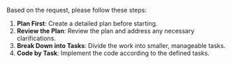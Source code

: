 Based on the request, please follow these steps:
1.  **Plan First**: Create a detailed plan before starting.
2.  **Review the Plan**: Review the plan and address any necessary clarifications.
3.  **Break Down into Tasks**: Divide the work into smaller, manageable tasks.
4.  **Code by Task**: Implement the code according to the defined tasks.